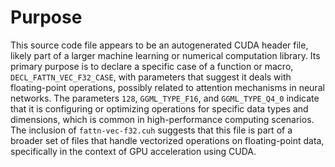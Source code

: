 # Purpose
This source code file appears to be an autogenerated CUDA header file, likely part of a larger machine learning or numerical computation library. Its primary purpose is to declare a specific case of a function or macro, `DECL_FATTN_VEC_F32_CASE`, with parameters that suggest it deals with floating-point operations, possibly related to attention mechanisms in neural networks. The parameters `128`, `GGML_TYPE_F16`, and `GGML_TYPE_Q4_0` indicate that it is configuring or optimizing operations for specific data types and dimensions, which is common in high-performance computing scenarios. The inclusion of `fattn-vec-f32.cuh` suggests that this file is part of a broader set of files that handle vectorized operations on floating-point data, specifically in the context of GPU acceleration using CUDA.
